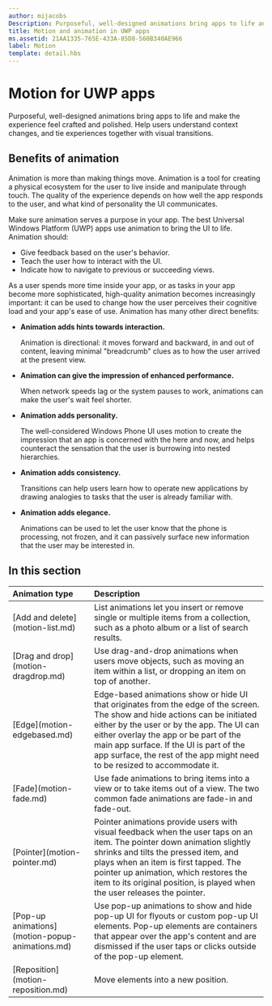 ```yaml
---
author: mijacobs
Description: Purposeful, well-designed animations bring apps to life and make the experience feel crafted and polished. Help users understand context changes, and tie experiences together with visual transitions.
title: Motion and animation in UWP apps
ms.assetid: 21AA1335-765E-433A-85D8-560B340AE966
label: Motion
template: detail.hbs
---
```


# Motion for UWP apps

Purposeful, well-designed animations bring apps to life and make the experience feel crafted and polished. Help users understand context changes, and tie experiences together with visual transitions.

## <span id="Benefits_of_animation"></span><span id="benefits_of_animation"></span><span id="BENEFITS_OF_ANIMATION"></span>Benefits of animation


Animation is more than making things move. Animation is a tool for creating a physical ecosystem for the user to live inside and manipulate through touch. The quality of the experience depends on how well the app responds to the user, and what kind of personality the UI communicates.

Make sure animation serves a purpose in your app. The best Universal Windows Platform (UWP) apps use animation to bring the UI to life. Animation should:

-   Give feedback based on the user's behavior.
-   Teach the user how to interact with the UI.
-   Indicate how to navigate to previous or succeeding views.

As a user spends more time inside your app, or as tasks in your app become more sophisticated, high-quality animation becomes increasingly important: it can be used to change how the user perceives their cognitive load and your app's ease of use. Animation has many other direct benefits:

-   **Animation adds hints towards interaction.**

    Animation is directional: it moves forward and backward, in and out of content, leaving minimal "breadcrumb" clues as to how the user arrived at the present view.

-   **Animation can give the impression of enhanced performance.**

    When network speeds lag or the system pauses to work, animations can make the user's wait feel shorter.

-   **Animation adds personality.**

    The well-considered Windows Phone UI uses motion to create the impression that an app is concerned with the here and now, and helps counteract the sensation that the user is burrowing into nested hierarchies.

-   **Animation adds consistency.**

    Transitions can help users learn how to operate new applications by drawing analogies to tasks that the user is already familiar with.

-   **Animation adds elegance.**

    Animations can be used to let the user know that the phone is processing, not frozen, and it can passively surface new information that the user may be interested in.

## In this section
<table>
<thead>
<tr class="header">
<th align="left">Animation type</th>
<th align="left">Description</th>
</tr>
</thead>
<tbody>
    <tr>
        <td>[Add and delete](motion-list.md)
        </td>
        <td>List animations let you insert or remove single or multiple items from a collection, such as a photo album or a list of search results.
        </td>
    </tr> 
    <tr>
        <td>[Drag and drop](motion-dragdrop.md)
        </td>
        <td>Use drag-and-drop animations when users move objects, such as moving an item within a list, or dropping an item on top of another.
        </td>
    </tr>
    <tr>
        <td>[Edge](motion-edgebased.md)
        </td>
        <td>Edge-based animations show or hide UI that originates from the edge of the screen. The show and hide actions can be initiated either by the user or by the app. The UI can either overlay the app or be part of the main app surface. If the UI is part of the app surface, the rest of the app might need to be resized to accommodate it.
        </td>
    </tr>   
    <tr>
        <td>[Fade](motion-fade.md)
        </td>
        <td>Use fade animations to bring items into a view or to take items out of a view. The two common fade animations are fade-in and fade-out.
        </td>
    </tr>   
    <tr>
        <td>[Pointer](motion-pointer.md)
        </td>
        <td>Pointer animations provide users with visual feedback when the user taps on an item. The pointer down animation slightly shrinks and tilts the pressed item, and plays when an item is first tapped. The pointer up animation, which restores the item to its original position, is played when the user releases the pointer.
        </td>
    </tr>   
    <tr>
        <td>[Pop-up animations](motion-popup-animations.md)
        </td>
        <td>Use pop-up animations to show and hide pop-up UI for flyouts or custom pop-up UI elements. Pop-up elements are containers that appear over the app's content and are dismissed if the user taps or clicks outside of the pop-up element.
        </td>
    </tr>     
    <tr>
        <td>[Reposition](motion-reposition.md)
        </td>
        <td>Move elements into a new position.
        </td>
    </tr>

</tbody>
</table>

 

 

 






<!--HONumber=Jun16_HO2-->


